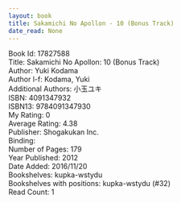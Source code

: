 ```yaml
---
layout: book
title: Sakamichi No Apollon - 10 (Bonus Track)
date_read: None
---
```


Book Id: 17827588<br />
Title: Sakamichi No Apollon: 10 (Bonus Track)<br />
Author: Yuki Kodama<br />
Author l-f: Kodama, Yuki<br />
Additional Authors: 小玉ユキ<br />
ISBN: 4091347932<br />
ISBN13: 9784091347930<br />
My Rating: 0<br />
Average Rating: 4.38<br />
Publisher: Shogakukan Inc.<br />
Binding: <br />
Number of Pages: 179<br />
Year Published: 2012<br />
Date Added: 2016/11/20<br />
Bookshelves: kupka-wstydu<br />
Bookshelves with positions: kupka-wstydu (#32)<br />
Read Count: 1<br />

